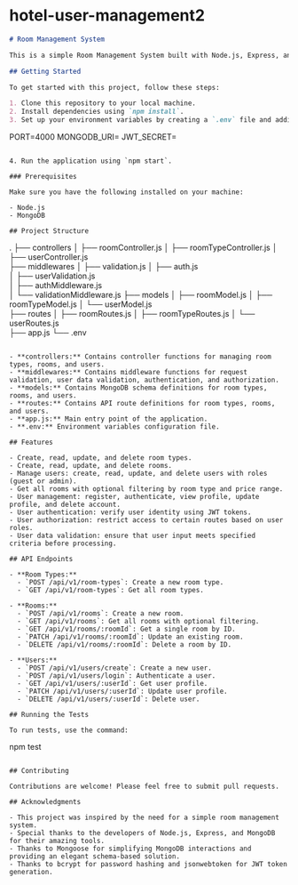 # hotel-user-management2

```markdown
# Room Management System

This is a simple Room Management System built with Node.js, Express, and MongoDB. It provides API endpoints to manage different room types, rooms, and users within a facility.

## Getting Started

To get started with this project, follow these steps:

1. Clone this repository to your local machine.
2. Install dependencies using `npm install`.
3. Set up your environment variables by creating a `.env` file and adding the necessary variables:

```
PORT=4000
MONGODB_URI=<your MongoDB connection URI>
JWT_SECRET=<your secret key for JWT token>
```

4. Run the application using `npm start`.

### Prerequisites

Make sure you have the following installed on your machine:

- Node.js
- MongoDB

## Project Structure

```
.
├── controllers
│   ├── roomController.js
│   ├── roomTypeController.js
│   ├── userController.js   
├── middlewares
│   ├── validation.js
│   ├── auth.js            
│   ├── userValidation.js   
│   ├── authMiddleware.js   
│   └── validationMiddleware.js   <!-- New middleware file for user data validation -->
├── models
│   ├── roomModel.js
│   ├── roomTypeModel.js
│   └── userModel.js      
├── routes
│   ├── roomRoutes.js
│   ├── roomTypeRoutes.js
│   └── userRoutes.js     
├── app.js
└── .env
```

- **controllers:** Contains controller functions for managing room types, rooms, and users.
- **middlewares:** Contains middleware functions for request validation, user data validation, authentication, and authorization.
- **models:** Contains MongoDB schema definitions for room types, rooms, and users.
- **routes:** Contains API route definitions for room types, rooms, and users.
- **app.js:** Main entry point of the application.
- **.env:** Environment variables configuration file.

## Features

- Create, read, update, and delete room types.
- Create, read, update, and delete rooms.
- Manage users: create, read, update, and delete users with roles (guest or admin).
- Get all rooms with optional filtering by room type and price range.
- User management: register, authenticate, view profile, update profile, and delete account.
- User authentication: verify user identity using JWT tokens.
- User authorization: restrict access to certain routes based on user roles.
- User data validation: ensure that user input meets specified criteria before processing.

## API Endpoints

- **Room Types:**
  - `POST /api/v1/room-types`: Create a new room type.
  - `GET /api/v1/room-types`: Get all room types.

- **Rooms:**
  - `POST /api/v1/rooms`: Create a new room.
  - `GET /api/v1/rooms`: Get all rooms with optional filtering.
  - `GET /api/v1/rooms/:roomId`: Get a single room by ID.
  - `PATCH /api/v1/rooms/:roomId`: Update an existing room.
  - `DELETE /api/v1/rooms/:roomId`: Delete a room by ID.

- **Users:**
  - `POST /api/v1/users/create`: Create a new user.
  - `POST /api/v1/users/login`: Authenticate a user.
  - `GET /api/v1/users/:userId`: Get user profile.
  - `PATCH /api/v1/users/:userId`: Update user profile.
  - `DELETE /api/v1/users/:userId`: Delete user.

## Running the Tests

To run tests, use the command:

```
npm test
```

## Contributing

Contributions are welcome! Please feel free to submit pull requests.

## Acknowledgments

- This project was inspired by the need for a simple room management system.
- Special thanks to the developers of Node.js, Express, and MongoDB for their amazing tools.
- Thanks to Mongoose for simplifying MongoDB interactions and providing an elegant schema-based solution.
- Thanks to bcrypt for password hashing and jsonwebtoken for JWT token generation.
```